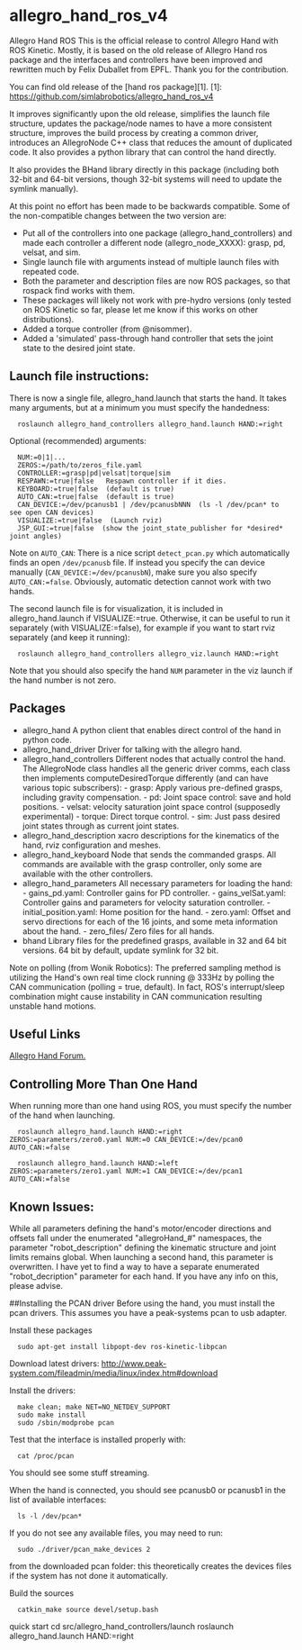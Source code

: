 # allegro_hand_ros_v4

Allegro Hand ROS
This is the official release to control Allegro Hand with ROS Kinetic. Mostly, it is based on the old release of Allegro Hand ros package and the interfaces and controllers have been improved and rewritten much by Felix Duballet from EPFL. Thank you for the contribution.

You can find old release of the [hand ros package][1]. [1]: https://github.com/simlabrobotics/allegro_hand_ros_v4

It improves significantly upon the old release, simplifies the launch file structure, updates the package/node names to have a more consistent structure, improves the build process by creating a common driver, introduces an AllegroNode C++ class that reduces the amount of duplicated code. It also provides a python library that can control the hand directly.

It also provides the BHand library directly in this package (including both 32-bit and 64-bit versions, though 32-bit systems will need to update the symlink manually).

At this point no effort has been made to be backwards compatible. Some of the non-compatible changes between the two version are:

- Put all of the controllers into one package (allegro_hand_controllers) and made each controller a different node (allegro_node_XXXX): grasp, pd, velsat, and sim.
- Single launch file with arguments instead of multiple launch files with repeated code.
- Both the parameter and description files are now ROS packages, so that rospack find works with them.
- These packages will likely not work with pre-hydro versions (only tested on ROS Kinetic so far, please let me know if this works on other distributions).
- Added a torque controller (from @nisommer).
- Added a 'simulated' pass-through hand controller that sets the joint state to the desired joint state.

## Launch file instructions:
There is now a single file, allegro_hand.launch that starts the hand. It takes many arguments, but at a minimum you must specify the handedness:

      roslaunch allegro_hand_controllers allegro_hand.launch HAND:=right
Optional (recommended) arguments:

      NUM:=0|1|...
      ZEROS:=/path/to/zeros_file.yaml
      CONTROLLER:=grasp|pd|velsat|torque|sim
      RESPAWN:=true|false   Respawn controller if it dies.
      KEYBOARD:=true|false  (default is true)
      AUTO_CAN:=true|false  (default is true)
      CAN_DEVICE:=/dev/pcanusb1 | /dev/pcanusbNNN  (ls -l /dev/pcan* to see open CAN devices)
      VISUALIZE:=true|false  (Launch rviz)
      JSP_GUI:=true|false  (show the joint_state_publisher for *desired* joint angles)
Note on `AUTO_CAN`: There is a nice script `detect_pcan.py` which automatically finds an open `/dev/pcanusb` file. If instead you specify the can device manually (`CAN_DEVICE:=/dev/pcanusbN`), make sure you also specify `AUTO_CAN:=false`. Obviously, automatic detection cannot work with two hands.

The second launch file is for visualization, it is included in allegro_hand.launch if VISUALIZE:=true. Otherwise, it can be useful to run it separately (with VISUALIZE:=false), for example if you want to start rviz separately (and keep it running):

      roslaunch allegro_hand_controllers allegro_viz.launch HAND:=right

Note that you should also specify the hand `NUM` parameter in the viz launch if the hand number is not zero.

## Packages

- allegro_hand A python client that enables direct control of the hand in python code.
- allegro_hand_driver Driver for talking with the allegro hand.
- allegro_hand_controllers Different nodes that actually control the hand. The AllegroNode class handles all the generic driver comms, each class then implements computeDesiredTorque differently (and can have various topic subscribers):
      - grasp: Apply various pre-defined grasps, including gravity compensation.
      - pd: Joint space control: save and hold positions.
      - velsat: velocity saturation joint space control (supposedly experimental)
      - torque: Direct torque control.
      - sim: Just pass desired joint states through as current joint states.
- allegro_hand_description xacro descriptions for the kinematics of the hand, rviz configuration and meshes.
- allegro_hand_keyboard Node that sends the commanded grasps. All commands are available with the grasp controller, only some are available with the other controllers.
- allegro_hand_parameters All necessary parameters for loading the hand:
      - gains_pd.yaml: Controller gains for PD controller.
      - gains_velSat.yaml: Controller gains and parameters for velocity saturation controller.
      - initial_position.yaml: Home position for the hand.
      - zero.yaml: Offset and servo directions for each of the 16 joints, and some meta information about the hand.
      - zero_files/ Zero files for all hands.
- bhand Library files for the predefined grasps, available in 32 and 64 bit versions. 64 bit by default, update symlink for 32 bit.

Note on polling (from Wonik Robotics): The preferred sampling method is utilizing the Hand's own real time clock running @ 333Hz by polling the CAN communication (polling = true, default). In fact, ROS's interrupt/sleep combination might cause instability in CAN communication resulting unstable hand motions.

## Useful Links
[Allegro Hand Forum.](https://allegrohand.com/forum)

## Controlling More Than One Hand
When running more than one hand using ROS, you must specify the number of the hand when launching.

      roslaunch allegro_hand.launch HAND:=right ZEROS:=parameters/zero0.yaml NUM:=0 CAN_DEVICE:=/dev/pcan0 AUTO_CAN:=false

      roslaunch allegro_hand.launch HAND:=left  ZEROS:=parameters/zero1.yaml NUM:=1 CAN_DEVICE:=/dev/pcan1 AUTO_CAN:=false
## Known Issues:
While all parameters defining the hand's motor/encoder directions and offsets fall under the enumerated "allegroHand_#" namespaces, the parameter "robot_description" defining the kinematic structure and joint limits remains global. When launching a second hand, this parameter is overwritten. I have yet to find a way to have a separate enumerated "robot_decription" parameter for each hand. If you have any info on this, please advise.

##Installing the PCAN driver
Before using the hand, you must install the pcan drivers. This assumes you have a peak-systems pcan to usb adapter.

Install these packages

      sudo apt-get install libpopt-dev ros-kinetic-libpcan

Download latest drivers: http://www.peak-system.com/fileadmin/media/linux/index.htm#download

Install the drivers:

      make clean; make NET=NO_NETDEV_SUPPORT
      sudo make install
      sudo /sbin/modprobe pcan
Test that the interface is installed properly with:

      cat /proc/pcan
You should see some stuff streaming.

When the hand is connected, you should see pcanusb0 or pcanusb1 in the list of available interfaces:

      ls -l /dev/pcan*
If you do not see any available files, you may need to run:

      sudo ./driver/pcan_make_devices 2
from the downloaded pcan folder: this theoretically creates the devices files if the system has not done it automatically.

Build the sources

      catkin_make source devel/setup.bash

quick start cd src/allegro_hand_controllers/launch roslaunch allegro_hand.launch HAND:=right

